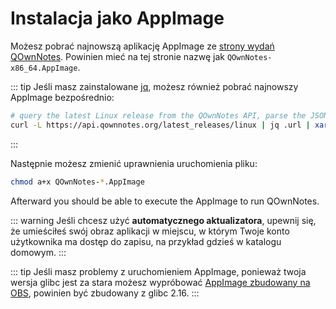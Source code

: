 # Instalacja jako AppImage

Możesz pobrać najnowszą aplikację AppImage ze [strony wydań QOwnNotes](https://github.com/pbek/QOwnNotes/releases). Powinien mieć na tej stronie nazwę jak `QOwnNotes-x86_64.AppImage`.

::: tip
Jeśli masz zainstalowane [jq](https://stedolan.github.io/jq/), możesz również pobrać najnowszy AppImage bezpośrednio:

```bash
# query the latest Linux release from the QOwnNotes API, parse the JSON for the URL and download it
curl -L https://api.qownnotes.org/latest_releases/linux | jq .url | xargs curl -Lo QOwnNotes-x86_64.AppImage
```
:::

Następnie możesz zmienić uprawnienia uruchomienia pliku:

```bash
chmod a+x QOwnNotes-*.AppImage
```

Afterward you should be able to execute the AppImage to run QOwnNotes.

::: warning
Jeśli chcesz użyć **automatycznego aktualizatora**, upewnij się, że umieściłeś swój obraz aplikacji w miejscu, w którym Twoje konto użytkownika ma dostęp do zapisu, na przykład gdzieś w katalogu domowym.
:::

::: tip
Jeśli masz problemy z uruchomieniem AppImage, ponieważ twoja wersja glibc jest za stara możesz wypróbować [AppImage zbudowany na OBS](https://download.opensuse.org/repositories/home:/pbek:/QOwnNotes/AppImage/QOwnNotes-latest-x86_64.AppImage), powinien być zbudowany z glibc 2.16.
:::
